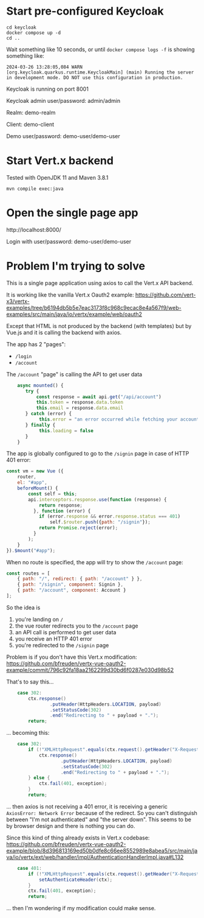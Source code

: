 
# Start pre-configured Keycloak

```
cd keycloak
docker compose up -d
cd ..
```
Wait something like 10 seconds, or until `docker compose logs -f` is showing something like: 
```
2024-03-26 13:28:05,084 WARN  [org.keycloak.quarkus.runtime.KeycloakMain] (main) Running the server in development mode. DO NOT use this configuration in production.
```
Keycloak is running on port 8001

Keycloak admin user/password: admin/admin

Realm: demo-realm

Client: demo-client 

Demo user/password: demo-user/demo-user


# Start Vert.x backend
Tested with OpenJDK 11 and Maven 3.8.1

```
mvn compile exec:java
```

# Open the single page app

http://localhost:8000/

Login with user/password: demo-user/demo-user


# Problem I'm trying to solve

This is a single page application using axios to call the Vert.x API backend.

It is working like the vanilla Vert.x Oauth2 example: 
https://github.com/vert-x3/vertx-examples/tree/b6194db5b5e7eac3173f8c968c9ecac8e4a567f9/web-examples/src/main/java/io/vertx/example/web/oauth2

Except that HTML is not produced by the backend (with templates) but by Vue.js and it is calling the backend with axios.

The app has 2 "pages":
- `/login`  
- `/account`

The `/account` "page" is calling the API to get user data

```javascript
    async mounted() {
       try {
           const response = await api.get("/api/account")
           this.token = response.data.token
           this.email = response.data.email
       } catch (error) {
            this.error = "an error occurred while fetching your account from the server: " + error
       } finally {
            this.loading = false
       }
    }

```

The app is globally configured to go to the `/signin` page in case of HTTP 401 error:
```javascript
const vm = new Vue ({
    router,
    el: "#app",
    beforeMount() {
        const self = this;
        api.interceptors.response.use(function (response) {
            return response;
          }, function (error) {
            if (error.response && error.response.status === 401)
                self.$router.push({path: "/signin"});
            return Promise.reject(error);
          }
        );
    }
}).$mount("#app");
```

When no route is specified, the app will try to show the `/account` page:
```javascript
const routes = [
    { path: "/", redirect: { path: "/account" } },
    { path: "/signin", component: Signin },
    { path: "/account", component: Account }
];
```

So the idea is

1. you're landing on `/`
2. the vue router redirects you to the `/account` page
3. an API call is performed to get user data
4. you receive an HTTP 401 error
5. you're redirected to the `/signin` page


Problem is if you don't have this Vert.x modification:
https://github.com/bfreuden/vertx-vue-oauth2-example/commit/796c92fa18aa2162299d30bd6f0287e030d98b52

That's to say this...
```java
    case 302:
        ctx.response()
                .putHeader(HttpHeaders.LOCATION, payload)
                .setStatusCode(302)
                .end("Redirecting to " + payload + ".");
        return;
```
... becoming this:
```java
    case 302:
        if (!"XMLHttpRequest".equals(ctx.request().getHeader("X-Requested-With"))) {
            ctx.response()
                    .putHeader(HttpHeaders.LOCATION, payload)
                    .setStatusCode(302)
                    .end("Redirecting to " + payload + ".");
        } else {
            ctx.fail(401, exception);
        }
        return;
```

... then axios is not receiving a 401 error, it is receiving a generic `AxiosError: Network Error` because of the redirect.
So you can't distinguish between "I'm not authenticated" and "the server down". 
This seems to be by browser design and there is nothing you can do.

Since this kind of thing already exists in Vert.x codebase: https://github.com/bfreuden/vertx-vue-oauth2-example/blob/8d396813169ed50b0dfe8c66ee8552989e8abea5/src/main/java/io/vertx/ext/web/handler/impl/AuthenticationHandlerImpl.java#L132

```java
    case 401:
        if (!"XMLHttpRequest".equals(ctx.request().getHeader("X-Requested-With"))) { // <-- here
            setAuthenticateHeader(ctx);
        }
        ctx.fail(401, exception);
        return;
```

... then I'm wondering if my modification could make sense.
